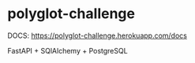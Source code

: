 # polyglot-challenge

DOCS: https://polyglot-challenge.herokuapp.com/docs

FastAPI + SQlAlchemy + PostgreSQL
